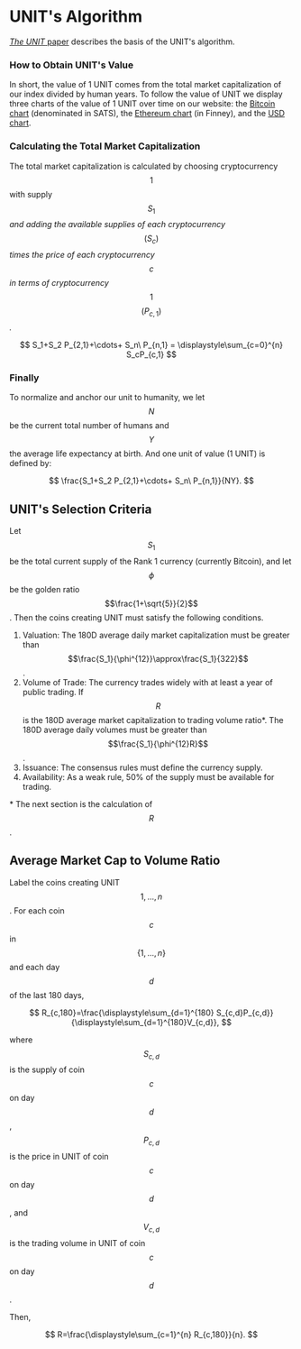 # UNIT's Algorithm

[_The UNIT_ paper](https://github.com/toknowwhy/the-unit-paper/blob/main/the\_unit\_paper.pdf) describes the basis of the UNIT's algorithm.

### How to Obtain UNIT's Value

In short, the value of 1 UNIT comes from the total market capitalization of our index divided by human years. To follow the value of UNIT we display three charts of the value of 1 UNIT over time on our website: the [Bitcoin chart](https://app.unitindex.org/unit/btc) (denominated in SATS), the [Ethereum chart](https://app.unitindex.org/unit/ETH) (in Finney), and the [USD chart](https://app.unitindex.org/unit/USD).

### Calculating the Total Market Capitalization

The total market capitalization is calculated by choosing cryptocurrency $$1$$ with supply $$S_1$$ _and adding the available supplies of each cryptocurrency_ $$(S_c)$$_times the price of each cryptocurrency_ $$c$$ _in terms of cryptocurrency_ $$1$$ $$(P_{c,1})$$_._

$$
S_1+S_2 P_{2,1}+\cdots+ S_n\ P_{n,1} = \displaystyle\sum_{c=0}^{n} S_cP_{c,1}
$$

### Finally

To normalize and anchor our unit to humanity, we let $$N$$ be the current total number of humans and $$Y$$the average life expectancy at birth. And one unit of value (1 UNIT)  is defined by:



$$
\frac{S_1+S_2 P_{2,1}+\cdots+ S_n\ P_{n,1}}{NY}.
$$

## UNIT's Selection Criteria

Let $$S_1$$ be the total current supply of the Rank 1 currency (currently Bitcoin), and let $$\phi$$ be the golden ratio $$\frac{1+\sqrt{5}}{2}$$. Then the coins creating UNIT must satisfy the following conditions.

1. Valuation: The 180D average daily market capitalization must be greater than $$\frac{S_1}{\phi^{12}}\approx\frac{S_1}{322}$$.
2. Volume of Trade: The currency trades widely with at least a year of public trading. If $$R$$ is the 180D average market capitalization to trading volume ratio\*. The 180D average daily volumes must be greater than $$\frac{S_1}{\phi^{12}R}$$.
3. Issuance: The consensus rules must define the currency supply.
4. Availability: As a weak rule, 50% of the supply must be available for trading.

\* The next section is the calculation of $$R$$.

## Average Market Cap to Volume Ratio

Label the coins creating UNIT $$1,\ldots,n$$. For each coin $$c$$ in $$\{1,\ldots,n\}$$ and each day $$d$$ of the last 180 days,

$$
R_{c,180}=\frac{\displaystyle\sum_{d=1}^{180} S_{c,d}P_{c,d}}{\displaystyle\sum_{d=1}^{180}V_{c,d}},
$$

where $$S_{c,d}$$ is the supply of coin $$c$$ on day $$d$$, $$P_{c,d}$$ is the price in UNIT of coin $$c$$ on day $$d$$, and $$V_{c,d}$$ is the trading volume in UNIT of coin $$c$$ on day $$d$$.

Then,

$$
R=\frac{\displaystyle\sum_{c=1}^{n} R_{c,180}}{n}.
$$

